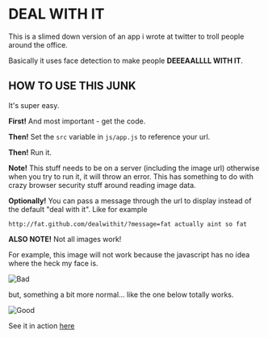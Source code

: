 DEAL WITH IT
============

This is a slimed down version of an app i wrote at twitter to troll people around the office.

Basically it uses face detection to make people **DEEEAALLLL WITH IT**.


HOW TO USE THIS JUNK
--------------------

It's super easy.

**First!** And most important - get the code.

**Then!** Set the `src` variable in `js/app.js` to reference your url.

**Then!** Run it.

**Note!** This stuff needs to be on a server (including the image url) otherwise when you try to run it, it will throw an error. This has something to do with crazy browser security stuff around reading image data.

**Optionally!** You can pass a message through the url to display instead of the default "deal with it". Like for example

    http://fat.github.com/dealwithit/?message=fat actually aint so fat

**ALSO NOTE!** Not all images work!

For example, this image will not work because the javascript has no idea where the heck my face is.

![Bad](http://fat.github.com/dealwithit/img/bad.jpg)

but, something a bit more normal... like the one below totally works.

![Good](http://fat.github.com/dealwithit/img/good.jpg)

See it in action [here](http://fat.github.com/dealwithit/)